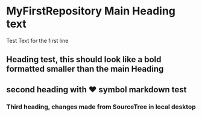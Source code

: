 # MyFirstRepository Main Heading text

Test Text for the first line

## Heading test, this should look like a bold formatted smaller than the main Heading

## second heading with :heart: symbol markdown test

### Third heading, changes made from SourceTree in local desktop
